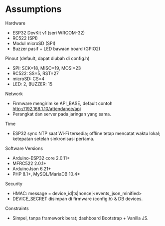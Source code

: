 # Assumptions

Hardware
- ESP32 DevKit v1 (seri WROOM-32)
- RC522 (SPI)
- Modul microSD (SPI)
- Buzzer pasif + LED bawaan board (GPIO2)

Pinout (default, dapat diubah di config.h)
- SPI: SCK=18, MISO=19, MOSI=23
- RC522: SS=5, RST=27
- microSD: CS=4
- LED: 2, BUZZER: 15

Network
- Firmware mengirim ke API_BASE, default contoh http://192.168.1.10/attendance/api
- Perangkat dan server pada jaringan yang sama.

Time
- ESP32 sync NTP saat Wi‑Fi tersedia; offline tetap mencatat waktu lokal; ketepatan setelah sinkronisasi pertama.

Software Versions
- Arduino-ESP32 core 2.0.11+
- MFRC522 2.0.1+
- ArduinoJson 6.21+
- PHP 8.1+, MySQL/MariaDB 10.4+

Security
- HMAC: message = device_id|ts|nonce|<events_json_minified>
- DEVICE_SECRET disimpan di firmware (config.h) & DB devices.

Constraints
- Simpel, tanpa framework berat; dashboard Bootstrap + Vanilla JS.

